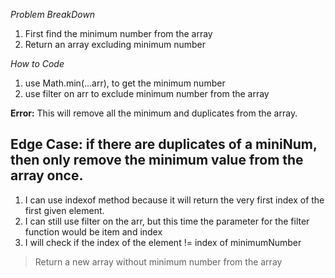 _Problem BreakDown_

1. First find the minimum number from the array
2. Return an array excluding minimum number

_How to Code_

1. use Math.min(...arr), to get the minimum number
2. use filter on arr to exclude minimum number from the array

**Error:** This will remove all the minimum and duplicates from the array.

## Edge Case: if there are duplicates of a miniNum, then only remove the minimum value from the array once.

1. I can use indexof method because it will return the very first index of the first given element.
2. I can still use filter on the arr, but this time the parameter for the filter function would be item and index
3. I will check if the index of the element != index of minimumNumber

> Return a new array without minimum number from the array

